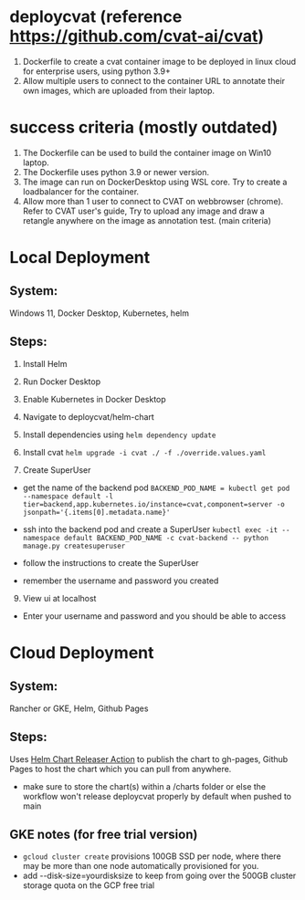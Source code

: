 # deploycvat (reference https://github.com/cvat-ai/cvat)

1. Dockerfile to create a cvat container image to be deployed in linux cloud for enterprise users, using python 3.9+
2. Allow multiple users to connect to the container URL to annotate their own images, which are uploaded from their laptop.

# success criteria (mostly outdated)
1. The Dockerfile can be used to build the container image on Win10 laptop.
2. The Dockerfile uses python 3.9 or newer version.
3. The image can run on DockerDesktop using WSL core. Try to create a loadbalancer for the container.
4. Allow more than 1 user to connect to CVAT on webbrowser (chrome).  Refer to CVAT user's guide,  Try to upload any image and draw a retangle anywhere on the image as annotation test. (main criteria) 

# Local Deployment

## System:
Windows 11, Docker Desktop, Kubernetes, helm

## Steps:
1. Install Helm
2. Run Docker Desktop
3. Enable Kubernetes in Docker Desktop
4. Navigate to deploycvat/helm-chart
5. Install dependencies using `helm dependency update`

7. Install cvat
`helm upgrade -i cvat ./ -f ./override.values.yaml`

8. Create SuperUser
- get the name of the backend pod
`BACKEND_POD_NAME = kubectl get pod --namespace default -l tier=backend,app.kubernetes.io/instance=cvat,component=server -o jsonpath='{.items[0].metadata.name}'`

- ssh into the backend pod and create a SuperUser
`kubectl exec -it --namespace default BACKEND_POD_NAME -c cvat-backend -- python manage.py createsuperuser`
- follow the instructions to create the SuperUser
- remember the username and password you created
9. View ui at localhost
- Enter your username and password and you should be able to access

# Cloud Deployment 

## System:
Rancher or GKE, Helm, Github Pages

## Steps:
Uses [Helm Chart Releaser Action](https://github.com/marketplace/actions/helm-chart-releaser) to publish the chart to gh-pages, Github Pages to host the chart which you can pull from anywhere. 
- make sure to store the chart(s) within a /charts folder or else the workflow won't release deploycvat properly by default when pushed to main 

## GKE notes (for free trial version)
- `gcloud cluster create` provisions 100GB SSD per node, where there may be more than one node automatically provisioned for you. 
- add --disk-size=yourdisksize to keep from going over the 500GB cluster storage quota on the GCP free trial 